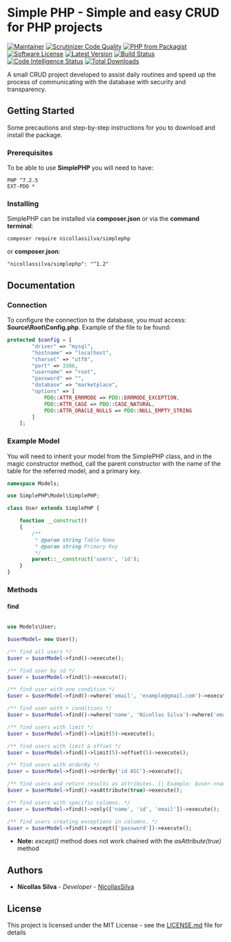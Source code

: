 # Simple PHP - Simple and easy CRUD for PHP projects

[![Maintainer](http://img.shields.io/badge/maintainer-@nicollassilva-blue.svg?style=flat-square)](https://github.com/nicollassilva)
[![Scrutinizer Code Quality](https://scrutinizer-ci.com/g/nicollassilva/SimplePHP/badges/quality-score.png?b=master)](https://scrutinizer-ci.com/g/nicollassilva/SimplePHP/?branch=master)
[![PHP from Packagist](https://img.shields.io/packagist/php-v/nicollassilva/simplephp.svg?style=flat-square)](https://packagist.org/packages/nicollassilva/simplephp)
[![Software License](https://img.shields.io/badge/license-MIT-brightgreen.svg?style=flat-square)](LICENSE)
[![Latest Version](https://img.shields.io/github/release/nicollassilva/simplephp.svg?style=flat-square)](https://github.com/nicollassilva/simplephp/releases)
[![Build Status](https://scrutinizer-ci.com/g/nicollassilva/SimplePHP/badges/build.png?b=master)](https://scrutinizer-ci.com/g/nicollassilva/SimplePHP/build-status/master)
[![Code Intelligence Status](https://scrutinizer-ci.com/g/nicollassilva/SimplePHP/badges/code-intelligence.svg?b=master)](https://scrutinizer-ci.com/code-intelligence)
[![Total Downloads](https://img.shields.io/packagist/dt/nicollassilva/simplephp.svg?style=flat-square)](https://packagist.org/packages/nicollassilva/simplephp)

A small CRUD project developed to assist daily routines and speed up the process of communicating with the database with security and transparency.

## Getting Started

Some precautions and step-by-step instructions for you to download and install the package.

### Prerequisites

To be able to use **SimplePHP** you will need to have:

```
PHP ^7.2.5
EXT-PDO *
```

### Installing

SimplePHP can be installed via **composer.json** or via the **command terminal**:

```
composer require nicollassilva/simplephp
```

or **composer.json**:

```
"nicollassilva/simplephp": "^1.2"
```

## Documentation

### Connection

To configure the connection to the database, you must access: **Source\Root\Config.php**.
Example of the file to be found:

```php
protected $config = [
        "driver" => "mysql",
        "hostname" => "localhost",
        "charset" => "utf8",
        "port" => 3306,
        "username" => "root",
        "password" => "",
        "database" => "marketplace",
        "options" => [
            PDO::ATTR_ERRMODE => PDO::ERRMODE_EXCEPTION,
            PDO::ATTR_CASE => PDO::CASE_NATURAL,
            PDO::ATTR_ORACLE_NULLS => PDO::NULL_EMPTY_STRING
        ]
    ];
```

### Example Model

You will need to inherit your model from the SimplePHP class, and in the magic constructor method, call the parent constructor with the name of the table for the referred model, and a primary key.

```php
namespace Models;

use SimplePHP\Model\SimplePHP;

class User extends SimplePHP {

    function __construct()
    {
        /**
         * @param string Table Name
         * @param string Primary Key
         */
        parent::__construct('users', 'id');
    }
}
```

### Methods

#### find

```php

use Models\User;

$userModel= new User();

/** find all users */
$user = $userModel->find()->execute();

/** find user by id */
$user = $userModel->find(5)->execute();

/** find user with one condition */
$user = $userModel->find()->where('email', 'example@gmail.com')->execute();

/** find user with + conditions */
$user = $userModel->find()->where('name', 'Nícollas Silva')->where('email', 'nicollas@gmail.com')->execute();

/** find users with limit */
$user = $userModel->find()->limit(5)->execute();

/** find users with limit & offset */
$user = $userModel->find()->limit(5)->offset(5)->execute();

/** find users with orderBy */
$user = $userModel->find()->orderBy('id ASC')->execute();

/** find users and return results as attributes. [| Example: $user->name instead of $user['name'] |] */
$user = $userModel->find()->asAttribute(true)->execute(); 

/** find users with specific columns. */
$user = $userModel->find()->only(['name', 'id', 'email'])->execute();

/** find users creating exceptions in columns. */
$user = $userModel->find()->except(['password'])->execute();

```

* **Note:** _except()_ method does not work chained with the _asAttribute(true)_ method 

## Authors

* **Nícollas Silva** - *Developer* - [NicollasSilva](https://github.com/nicollassilva)

## License

This project is licensed under the MIT License - see the [LICENSE.md](LICENSE.md) file for details
